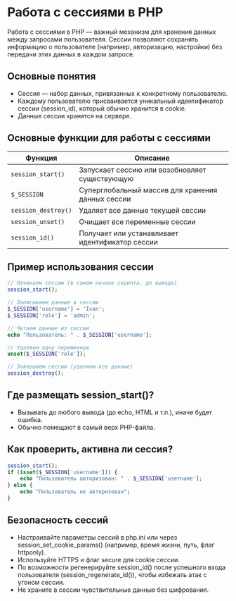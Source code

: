# Работа с сессиями в PHP
Работа с сессиями в PHP — важный механизм для хранения данных между запросами пользователя. Сессии позволяют сохранять информацию о пользователе (например, авторизацию, настройки) без передачи этих данных в каждом запросе.

## Основные понятия
- Сессия — набор данных, привязанных к конкретному пользователю.
- Каждому пользователю присваивается уникальный идентификатор сессии (session_id), который обычно хранится в cookie.
- Данные сессии хранятся на сервере.

## Основные функции для работы с сессиями
| Функция             | Описание                                          |
| ------------------- | ------------------------------------------------- |
| `session_start()`   | Запускает сессию или возобновляет существующую    |
| `$_SESSION`         | Суперглобальный массив для хранения данных сессии |
| `session_destroy()` | Удаляет все данные текущей сессии                 |
| `session_unset()`   | Очищает все переменные сессии                     |
| `session_id()`      | Получает или устанавливает идентификатор сессии   |


## Пример использования сессии
```php
// Начинаем сессию (в самом начале скрипта, до вывода)
session_start();

// Записываем данные в сессию
$_SESSION['username'] = 'Ivan';
$_SESSION['role'] = 'admin';

// Читаем данные из сессии
echo "Пользователь: " . $_SESSION['username'];

// Удаляем одну переменную
unset($_SESSION['role']);

// Завершаем сессию (удаляем все данные)
session_destroy();
```

## Где размещать session_start()?
- Вызывать до любого вывода (до echo, HTML и т.п.), иначе будет ошибка.
- Обычно помещают в самый верх PHP-файла.

## Как проверить, активна ли сессия?
```php
session_start();
if (isset($_SESSION['username'])) {
    echo "Пользователь авторизован: " . $_SESSION['username'];
} else {
    echo "Пользователь не авторизован";
}
```

## Безопасность сессий
- Настраивайте параметры сессий в php.ini или через session_set_cookie_params() (например, время жизни, путь, флаг httponly).
- Используйте HTTPS и флаг secure для cookie сессии.
- По возможности регенерируйте session_id() после успешного входа пользователя (session_regenerate_id()), чтобы избежать атак с угоном сессии.
- Не храните в сессии чувствительные данные без шифрования.
